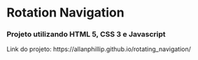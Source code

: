 <h1>Rotation Navigation</h1>

<h3>Projeto utilizando HTML 5, CSS 3 e Javascript </h3>

<p>Link do projeto: https://allanphillip.github.io/rotating_navigation/</p>